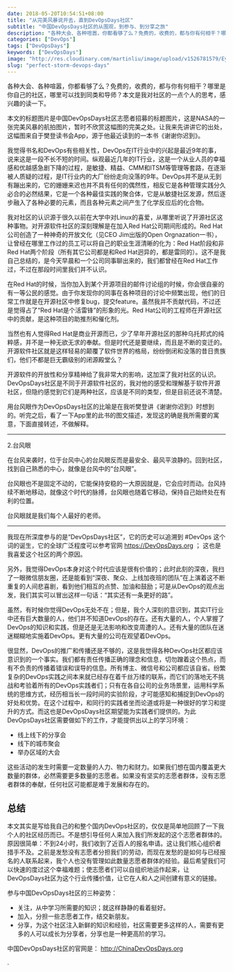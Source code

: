 ```yaml
---
date: 2018-05-20T10:54:51+08:00
title: "从完美风暴说开去，直到DevOpsDays社区"
subtitle: "中国DevOpsDays社区的从围观，到参与、到分享之旅"
description: "各种大会、各种喧嚣，你都看够了么？免费的，收费的，都与你有何相干？哪里是你自己的社区，哪里可以找到同类和导师？"
categories: ["DevOps"]
tags: ["DevOpsDays"]
keywords: ["DevOpsDays"]
image: "http://res.cloudinary.com/martinliu/image/upload/v1526781579/Eye_Of_The_Storm_Hurricane_From_Space_freecomputerdesktopwallpaper_1600x900.jpg"
slug: "perfect-storm-devops-days"
---
```


各种大会、各种喧嚣，你都看够了么？免费的，收费的，都与你有何相干？哪里是你自己的社区，哪里可以找到同类和导师？本文是我对社区的一点个人的思考，感兴趣的读一下。

本文的标题图片是中国DevOpsDays社区志愿者招募的标题图片，这是NASA的一张完美风暴的航拍图片，暂时不欣赏这幅图的完美之处。让我来先讲讲它的出处，这幅图来自于樊登读书会App，源于他最近读到的一本书《谢谢你迟到》。

我觉得书名和DevOps有些相关性，DevOps在IT行业中的兴起是最近9年的事，说来这是一段不长不短的时间。纵观最近几年的IT行业，这是一个从业人员的幸福感和优越感急剧下降的过程，是敏捷、精益、CMM和ITSM等管理等套路，在逐渐被人质疑的过程，是IT行业内的大厂纷纷走向没落的9年。DevOps并不是从无到有蹦出来的，它的姗姗来迟也并不具有任何的偶然性，相反它是各种管理实践分久必合的必然结果，它是一个各种最佳实践的聚合体，它是从敏捷社区发源，然后逐步融入了各种必要的元素，而且各种元素之间产生了化学反应后的化合物。

我对社区的认识源于很久以前在大学中对Linux的喜爱，从哪里听说了开源社区这种事物。对开源软件社区的深刻理解是在加入Red Hat公司期间形成的。Red Hat公司创造了一种神奇的开放文化（见CEO Jim出版的Open Orgnazation一书），让曾经在哪里工作过的员工可以将自己的职业生涯清晰的化为：Red Hat阶段和非Red Hat两个阶段（所有其它公司都是和Red Hat迥异的，都是雷同的）。这不是我自己总结的，是今天早晨和一个公司同事聊出来的，我们都曾经在Red Hat工作过，不过在那段时间里我们并不认识。

在Red Hat的时候，当你加入到某个开源项目的邮件讨论组的时候，你会很自豪的有一等公民的感觉。由于你发现你的同事在各种项目的讨论中频繁出现，他们的日常工作就是在开源社区中修复bug，提交feature。虽然我并不贡献代码，不过还是觉得占了“Red Hat是个活雷锋”的形象的光。Red Hat公司的工程师在开源社区中的贡献，是这种项目的助推剂和催化剂。

当然也有人觉得Red Hat是商业开源而已，少了早年开源社区的那种乌托邦式的纯粹感，并不是一种无欲无求的奉献。但是时代还是要继续，而且是不断的变迁的。开源软件社区就是这样轻易的颠覆了软件世界的格局，纷纷倒闭和没落的昔日贵族们，他们不都是巨无霸级别的闭源殿堂么？

开源软件的开放性和分享精神给了我非常大的影响，这加深了我对社区的认识。DevOpsDays社区是不同于开源软件社区的，我对他的感受和理解基于软件开源社区，但隐约感觉到它们是两种社区，应该是不同的类型，但是目前还说不清楚。

用台风眼作为DevOpsDays社区的比喻是在我听樊登讲《谢谢你迟到》时想到的。听完之后，看了一下App里的此书的图文描述，发现这的确是我所需要的寓意，下面直接转述，不做解释。

---
2.台风眼

在台风来袭时，位于台风中心的台风眼反而是最安全、最风平浪静的。回到社区，找到自己熟悉的中心，就像是台风中的“台风眼”。

台风眼也不是固定不动的，它能保持安稳的一大原因就是，它会应时而动。台风持续不断地移动，就像这个时代的脉搏，台风眼也随着它移动，保持自己始终处在有利的位置。

台风眼就是我们每个人最好的老师。

---

我现在所深度参与的是“DevOpsDays社区”，它的历史可以追溯到 #DevOps 这个词的诞生，它的全球广泛程度可以参考官网 <https://DevOpsDays.org> ； 这也是我喜爱这个社区的两个原因。

另外，我觉得DevOps本身对这个时代应该是很有价值的；此时此刻的深夜，我扫了一眼微信朋友圈，还是能看到“深夜、聚众、上线加夜班的团队”在上演着这不断重复的人间悲喜剧，看到他们相互的点赞、加油和鼓励；可是从DevOps的观点出发，我们其实可以冒出这样一句话：“其实还有一条更好的路”。

虽然，有时候你觉得DevOps无处不在；但是，我个人深刻的意识到，其实IT行业中还有巨大数量的人，他们并不知道DevOps的存在。还有大量的人，个人掌握了DevOps的知识和实践，但是还是无法影响和改变周遭的人。还有大量的团队在迷迷糊糊地实施着DevOps。更有大量的公司在观望着DevOps。

很显然，DevOps的推广和传播还是不够的，这是我觉得各种DevOps社区都应该意识到的一个事实。我们都有责任传播正确的理念和信息，切勿蹭着这个热点，而有不负责的传播着错误和误导的信息。所有博主、微信号和公司都应该自省。纷繁复杂的DevOps实践之间本来就已经存在着千丝万缕的联系，而它们的落地无不挑战和考验着所有的DevOps实践者们；只有在各自公司的业务场景里，运用科学系统的思维方式，经历相当长一段时间的实验阶段，才可能感知和捕捉到DevOps的好处和优势。在这个过程中，和同行的实践者坐而论道或将是一种很好的学习和提升的方式。而这也是DevOpsDays社区期望能为实践者们提供的。为此DevOpsDays社区需要做如下的工作，才能提供出以上的学习环境：

* 线上线下的分享会
* 线下的城市聚会
* 举办区域的大会

这些活动的发生时需要一定数量的人力、物力和财力。如果我们想在国内覆盖更大数量的群体，必然需要更多数量的志愿者。如果没有坚实的志愿者群体，没有志愿者群体的奉献，任何社区可能都是难于发展和存在的。

## 总结

本文其实是写给我自己的和整个国内DevOps社区的，仅仅是简单地回顾了一下我个人的社区经历而已。不是想引导任何人来加入我们所发起的这个志愿者群体的。原因很简单：不到24小时，我们收到了近百人的报名申请。这让我们核心组织者措手不及。之前是发愁没有志愿者分担我们的劳动，而现在发愁的是如何与已经报名的人联系起来，我个人也没有管理如此数量志愿者群体的经验。最后希望我们可以快速的度过这个幸福难题；使志愿者们可以自组织地运作起来，让DevOpsDays社区为这个行业传播价值，让它在人和人之间创建有意义的链接。

参与中国DevOpsDays社区的三种姿势：

* 关注，从中学习所需要的知识；就这样静静的看着挺好。
* 加入，分担一些志愿者工作，结交新朋友。
* 分享，为这个社区注入新鲜的知识和经验，社区需要更多这样的人，需要有更多的人可以成长为分享者，分享也是一种更高阶的学习。

中国DevOpsDays社区的官网是： <http://ChinaDevOpsDays.org>

.
